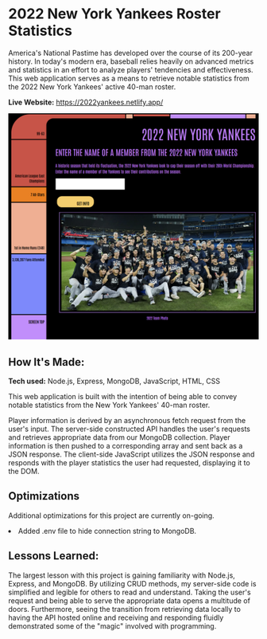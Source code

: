 # 2022 New York Yankees Roster Statistics
America's National Pastime has developed over the course of its 200-year history. In today's modern era, baseball relies heavily on advanced metrics and statistics in an effort to analyze players' tendencies and effectiveness. This web application serves as a means to retrieve notable statistics from the 2022 New York Yankees' active 40-man roster.

**Live Website:** https://2022yankees.netlify.app/

![alt tag](/2022Yankees.png)

## How It's Made:

**Tech used:** Node.js, Express, MongoDB, JavaScript, HTML, CSS

This web application is built with the intention of being able to convey notable statistics from the New York Yankees' 40-man roster. 

Player information is derived by an asynchronous fetch request from the user's input. The server-side constructed API handles the user's requests and retrieves appropriate data from our MongoDB collection. Player information is then pushed to a corresponding array and sent back as a JSON response. The client-side JavaScript utilizes the JSON response and responds with the player statistics the user had requested, displaying it to the DOM.

## Optimizations
Additional optimizations for this project are currently on-going.

<li>Added .env file to hide connection string to MongoDB.</li>

## Lessons Learned:
The largest lesson with this project is gaining familiarity with Node.js, Express, and MongoDB. By utilizing CRUD methods, my server-side code is simplified and legible for others to read and understand. Taking the user's request and being able to serve the appropriate data opens a multitude of doors. Furthermore, seeing the transition from retrieving data locally to having the API hosted online and receiving and responding fluidly demonstrated some of the "magic" involved with programming.